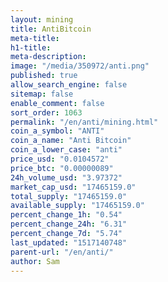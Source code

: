 ```yaml
---
layout: mining
title: AntiBitcoin
meta-title: 
h1-title: 
meta-description: 
image: "/media/350972/anti.png"
published: true
allow_search_engine: false
sitemap: false
enable_comment: false
sort_order: 1063
permalink: "/en/anti/mining.html"
coin_a_symbol: "ANTI"
coin_a_name: "Anti Bitcoin"
coin_a_lower_case: "anti"
price_usd: "0.0104572"
price_btc: "0.00000089"
24h_volume_usd: "3.97372"
market_cap_usd: "17465159.0"
total_supply: "17465159.0"
available_supply: "17465159.0"
percent_change_1h: "0.54"
percent_change_24h: "6.31"
percent_change_7d: "5.74"
last_updated: "1517140748"
parent-url: "/en/anti/"
author: Sam
---
```


